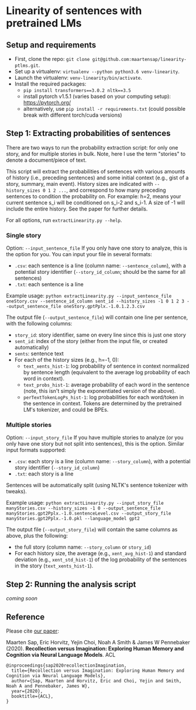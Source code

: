 # Linearity of sentences with pretrained LMs

## Setup and requirements
- First, clone the repo: `git clone git@github.com:maartensap/linearity-ptlms.git`.
- Set up a virtualenv: `virtualenv --python python3.6 venv-linearity`.
- Launch the virtualenv: `venv-linearity/bin/activate`.
- Install the required packages:
  - `pip install transformers==3.0.2 nltk==3.5`
  - install pytorch v1.5.1 (varies based on your computing setup): https://pytorch.org/
  - alternatively, use `pip install -r requirements.txt` (could possible break with different torch/cuda versions)


## Step 1: Extracting probabilities of sentences
There are two ways to run the probability extraction script: for only one story, and for multiple stories in bulk.
Note, here I use the term "stories" to denote a document/piece of text.

This script will extract the probabilities of sentences with various amounts of history (i.e., preceding sentences) and some initial context (e.g., gist of a story, summary, main event).
History sizes are indicated with `--history_sizes 0 1 2 ...`, and correspond to how many preceding sentences to condition the probability on. For example: h=2, means your current sentence s_i will be conditioned on s_i-2 and s_i-1. A size of -1 will include the entire history. See the paper for further details.

For all options, run `extractLinearity.py --help`.

### Single story
Option: `--input_sentence_file`
If you only have one story to analyze, this is the option for you. You can input your file in several formats:
- `.csv`: each sentence is a line (column name: `--sentence_column`), with a potential story identifier (`--story_id_column`; should be the same for all sentences)
- `.txt`: each sentence is a line

Example usage: `python extractLinearity.py --input_sentence_file oneStory.csv --sentence_id_column sent_id --history_sizes -1 0 1 2 3 --output_sentence_file oneStory.gptPplx.-1.0.1.2.3.csv`

The output file (`--output_sentence_file`) will contain one line per sentence, with the following columns:
- `story_id`: story identifier, same on every line since this is just one story
- `sent_id`: index of the story (either from the input file, or created automatically)
- `sents`: sentence text
- For each of the history sizes (e.g., h=-1, 0):
  - `text_xents_hist-1`: log probability of sentence in context normalized by sentence length (equivalent to the average log probability of each word in context).
  - `text_probs_hist-1`: average probability of each word in the sentence (note, this isn't simply the exponentiated version of the above).
  - `perTextTokenLogPs_hist-1`: log probabilities for each word/token in the sentence in context. Tokens are determined by the pretrained LM's tokenizer, and could be BPEs.


### Multiple stories
Option: `--input_story_file`
If you have multiple stories to analyze (or you only have one story but not split into sentences), this is the option. Similar input formats supported:
- `.csv`: each story is a line (column name: `--story_column`), with a potential story identifier (`--story_id_column`)
- `.txt`: each story is a line

Sentences will be automatically split (using NLTK's sentence tokenizer with tweaks).

Example usage: `python extractLinearity.py --input_story_file manyStories.csv --history_sizes -1 0 --output_sentence_file manyStories.gpt2Pplx.-1.0.sentenceLevel.csv --output_story_file manyStories.gpt2Pplx.-1.0.pkl --language_model gpt2`

The output file (`--output_story_file`) will contain the same columns as above, plus the following:
- the full story (column name: `--story_column` or `story_id`)
- For each history size, the average (e.g., `xent_avg_hist-1`) and standard deviation (e.g., `xent_std_hist-1`) of the log probability of the sentences in the story (`text_xents_hist-1`).

## Step 2: Running the analysis script
_coming soon_

## Reference
Please cite [our paper](https://homes.cs.washington.edu/~msap/pdfs/sap2020recollectionImagination.pdf):

Maarten Sap, Eric Horvitz, Yejin Choi, Noah A Smith & James W Pennebaker (2020).
**Recollection versus Imagination: Exploring Human Memory and Cognition via Neural Language Models**. ACL

```
@inproceedings{sap2020recollectionImagination,
  title={Recollection versus Imagination: Exploring Human Memory and Cognition via Neural Language Models},
  author={Sap, Maarten and Horvitz, Eric and Choi, Yejin and Smith, Noah A and Pennebaker, James W},
  year={2020},
  booktitle={ACL},
}
```
